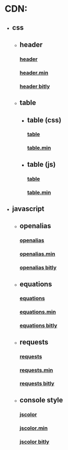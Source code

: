 # CDN:


- ## css
    - ## header
        ### [header](https://cdn.jsdelivr.net/gh/DuPont9029/CDN/header/header.css)

        ### [header.min](https://cdn.jsdelivr.net/gh/DuPont9029/CDN/header/header.min.css)

        ### [header bitly](https://bit.ly/headercss)
    - ## table 
    
      - ## table (css)
        ### [table](https://cdn.jsdelivr.net/gh/DuPont9029/CDN/table/table.css)

        ### [table.min](https://cdn.jsdelivr.net/gh/DuPont9029/CDN/table/table.min.css)

        
      - ## table (js)
        ### [table](https://cdn.jsdelivr.net/gh/DuPont9029/CDN/table/table.js)
        ### [table.min](https://cdn.jsdelivr.net/gh/DuPont9029/CDN/table/table.min.js)

- ## javascript
    - ## openalias
  
        ### [openalias](https://cdn.jsdelivr.net/gh/DuPont9029/CDN/openalias/opensolver.js)
        ### [openalias.min](https://cdn.jsdelivr.net/gh/DuPont9029/CDN/openalias/opensolver.min.js)

        ### [openalias bitly](https://bit.ly/openalias)

    - ## equations
        ### [equations](https://cdn.jsdelivr.net/gh/DuPont9029/CDN/qequations/equations.js)

        ### [equations.min](https://cdn.jsdelivr.net/gh/DuPont9029/CDN/qequations/equations.min.js)

        ### [equations bitly](https://bit.ly/equ2grajs)

    - ## requests 
        ### [requests](https://cdn.jsdelivr.net/gh/DuPont9029/CDN/requests/requests.js)

        ### [requests.min](https://cdn.jsdelivr.net/gh/DuPont9029/CDN/requests/requests.min.js)

        ### [requests bitly](https://bit.ly/jsrequests)

    - ## console style
        ### [jscolor](https://cdn.jsdelivr.net/gh/DuPont9029/CDN/color/color.js)

        ### [jscolor.min](https://cdn.jsdelivr.net/gh/DuPont9029/CDN/color/color.min.js)

        ### [jscolor bitly](https://bit.ly/jscolor)
  